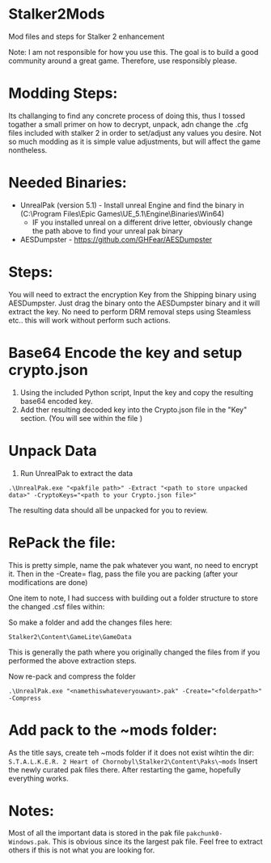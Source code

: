 # Stalker2Mods
Mod files and steps for Stalker 2 enhancement

Note: I am not responsible for how you use this. The goal is to build a good community around a great game. Therefore, use responsibly please. 

# Modding Steps:
Its challanging to find any concrete process of doing this, thus I tossed togather a small primer on how to decrypt, unpack, adn change the .cfg files included with stalker 2 in order to set/adjust any values you desire.
Not so much modding as it is simple value adjustments, but will affect the game nontheless.

# Needed Binaries:
- UnrealPak (version 5.1) - Install unreal Engine and find the binary in (C:\Program Files\Epic Games\UE_5.1\Engine\Binaries\Win64)
  - IF you installed unreal on a different drive letter, obviously change the path above to find your unreal pak binary
- AESDumpster - https://github.com/GHFear/AESDumpster

# Steps:
You will need to extract the encryption Key from the Shipping binary using AESDumpster.
Just drag the binary onto the AESDumpster binary and it will extract the key.
No need to perform DRM removal steps using Steamless etc.. this will work without perform such actions.

# Base64 Encode the key and setup crypto.json
1. Using the included Python script, Input the key and copy the resulting base64 encoded key.
2. Add ther resulting decoded key into the Crypto.json file in the "Key" section. (You will see <YourKeyHere> within the file )

# Unpack Data
1. Run UnrealPak to extract the data
```
.\UnrealPak.exe "<pakfile path>" -Extract "<path to store unpacked data>" -CryptoKeys="<path to your Crypto.json file>"
```
The resulting data should all be unpacked for you to review. 

# RePack the file:
This is pretty simple, name the pak whatever you want, no need to encrypt it. Then in the -Create= flag, pass the file you are packing (after your modifications are done)

One item to note, I had success with building out a folder structure to store the changed .csf files within:

So make a folder and add the changes files here:
```
Stalker2\Content\GameLite\GameData
```

This is generally the path where you originally changed the files from if you performed the above extraction steps.

Now re-pack and compress the folder
```
.\UnrealPak.exe "<namethiswhateveryouwant>.pak" -Create="<folderpath>" -Compress
```

# Add pack to the ~mods folder:
As the title says, create teh ~mods folder if it does not exist wihtin the dir: `S.T.A.L.K.E.R. 2 Heart of Chornobyl\Stalker2\Content\Paks\~mods`
Insert the newly curated pak files there. 
After restarting the game, hopefully everything works.

# Notes:
Most of all the important data is stored in the pak file `pakchunk0-Windows.pak`. This is obvious since its the largest pak file. 
Feel free to extract others if this is not what you are looking for.

